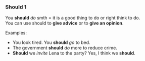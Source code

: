 ### Should 1

You **should** _do_ smth = it is a good thing to do or right think to do.    
You can use should to **give advice** or to **give an opinion**.

Examples:
- You look tired. You **should** _go_ to bed.  
- The government **should** _do_ more to reduce crime.  
- **Should** we _invite_ Lena to the party? Yes, I think we **should**.

